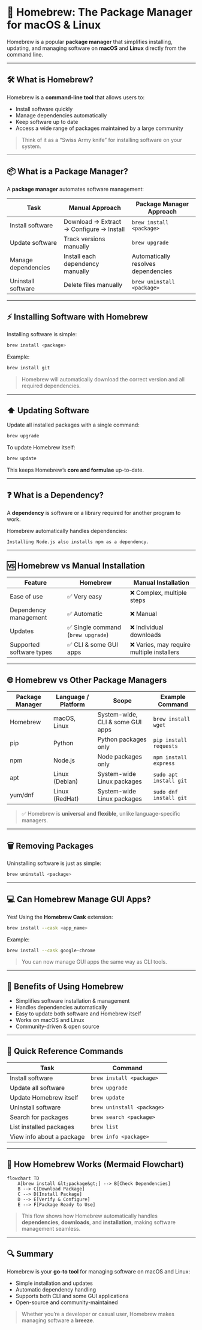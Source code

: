 # 🐍 Homebrew: The Package Manager for macOS & Linux

Homebrew is a popular **package manager** that simplifies installing, updating, and managing software on **macOS** and **Linux** directly from the command line.

---

## 🛠 What is Homebrew?

Homebrew is a **command-line tool** that allows users to:

* Install software quickly
* Manage dependencies automatically
* Keep software up to date
* Access a wide range of packages maintained by a large community

> Think of it as a “Swiss Army knife” for installing software on your system.

---

## 📦 What is a Package Manager?

A **package manager** automates software management:

| Task                | Manual Approach                          | Package Manager Approach            |
| ------------------- | ---------------------------------------- | ----------------------------------- |
| Install software    | Download → Extract → Configure → Install | `brew install <package>`            |
| Update software     | Track versions manually                  | `brew upgrade`                      |
| Manage dependencies | Install each dependency manually         | Automatically resolves dependencies |
| Uninstall software  | Delete files manually                    | `brew uninstall <package>`          |

---

## ⚡ Installing Software with Homebrew

Installing software is simple:

```bash
brew install <package>
```

Example:

```bash
brew install git
```

> Homebrew will automatically download the correct version and all required dependencies.

---

## ⬆ Updating Software

Update all installed packages with a single command:

```bash
brew upgrade
```

To update Homebrew itself:

```bash
brew update
```

This keeps Homebrew’s **core and formulae** up-to-date.

---

## ❓ What is a Dependency?

A **dependency** is software or a library required for another program to work.

Homebrew automatically handles dependencies:

```text
Installing Node.js also installs npm as a dependency.
```

---

## 🆚 Homebrew vs Manual Installation

| Feature                  | Homebrew                          | Manual Installation                       |
| ------------------------ | --------------------------------- | ----------------------------------------- |
| Ease of use              | ✅ Very easy                       | ❌ Complex, multiple steps                 |
| Dependency management    | ✅ Automatic                       | ❌ Manual                                  |
| Updates                  | ✅ Single command (`brew upgrade`) | ❌ Individual downloads                    |
| Supported software types | ✅ CLI & some GUI apps             | ❌ Varies, may require multiple installers |

---

## 🌐 Homebrew vs Other Package Managers

| Package Manager | Language / Platform | Scope                            | Example Command        |
| --------------- | ------------------- | -------------------------------- | ---------------------- |
| Homebrew        | macOS, Linux        | System-wide, CLI & some GUI apps | `brew install wget`    |
| pip             | Python              | Python packages only             | `pip install requests` |
| npm             | Node.js             | Node packages only               | `npm install express`  |
| apt             | Linux (Debian)      | System-wide Linux packages       | `sudo apt install git` |
| yum/dnf         | Linux (RedHat)      | System-wide Linux packages       | `sudo dnf install git` |

> ✅ Homebrew is **universal and flexible**, unlike language-specific managers.

---

## 🗑 Removing Packages

Uninstalling software is just as simple:

```bash
brew uninstall <package>
```

---

## 💻 Can Homebrew Manage GUI Apps?

Yes! Using the **Homebrew Cask** extension:

```bash
brew install --cask <app_name>
```

Example:

```bash
brew install --cask google-chrome
```

> You can now manage GUI apps the same way as CLI tools.

---

## 🌟 Benefits of Using Homebrew

* Simplifies software installation & management
* Handles dependencies automatically
* Easy to update both software and Homebrew itself
* Works on macOS and Linux
* Community-driven & open source

---

## 🔧 Quick Reference Commands

| Task                      | Command                    |
| ------------------------- | -------------------------- |
| Install software          | `brew install <package>`   |
| Update all software       | `brew upgrade`             |
| Update Homebrew itself    | `brew update`              |
| Uninstall software        | `brew uninstall <package>` |
| Search for packages       | `brew search <package>`    |
| List installed packages   | `brew list`                |
| View info about a package | `brew info <package>`      |

---

## 🔄 How Homebrew Works (Mermaid Flowchart)

```mermaid
flowchart TD
    A[brew install &lt;package&gt;] --> B[Check Dependencies]
    B --> C[Download Package]
    C --> D[Install Package]
    D --> E[Verify & Configure]
    E --> F[Package Ready to Use]
```

> This flow shows how Homebrew automatically handles **dependencies**, **downloads**, and **installation**, making software management seamless.

---

## 🔍 Summary

Homebrew is your **go-to tool** for managing software on macOS and Linux:

* Simple installation and updates
* Automatic dependency handling
* Supports both CLI and some GUI applications
* Open-source and community-maintained

> Whether you’re a developer or casual user, Homebrew makes managing software a **breeze**.
